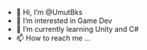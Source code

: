 - 👋 Hi, I’m @UmutBks
- 👀 I’m interested in Game Dev
- 🌱 I’m currently learning Unity and C#
- 📫 How to reach me ...

<!---
UmutBks/UmutBks is a ✨ special ✨ repository because its `README.md` (this file) appears on your GitHub profile.
You can click the Preview link to take a look at your changes.
--->

